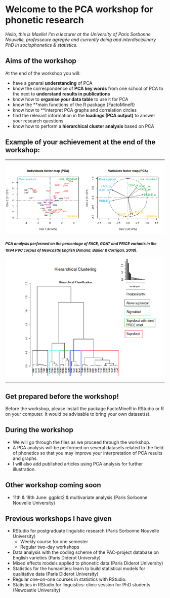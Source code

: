 # Welcome to the PCA workshop for phonetic research
*Hello, this is Maelle! I'm a lecturer at the University of Paris Sorbonne Nouvelle, professeure agrégée and currently doing and interdisciplinary PhD in sociophonetics & statistics.*

## Aims of the workshop
At the end of the workshop you will:
- have a general **understanding** of PCA
- know the correspondence of **PCA key words** from one school of PCA to the next to **understand results in publications**
- know how to **organise your data table** to use it for PCA
- know the **main functions of the R package {FactoMineR}
- know how to **interpret PCA graphs and correlation circles
- find the relevant information in the **loadings (PCA output)** to answer your research questions
- know how to perform a **hierarchical cluster analysis** based on PCA

## Example of your achievement at the end of the workshop:
_________________________________________________________________________________________________________________

![PCA in language variation](ACP_FACE_GOAT_PRICE_PVC.png)

<sub> **_PCA analysis performed on the percentage of FACE, GOAT and PRICE variants in the 1994 PVC corpus of Newcastle English (Amand, Ballier & Corrigan, 2018)_.**

![PCA in language variation_2](cluster_speakers_FACE_GOAT_PRICE.png)
_________________________________________________________________________________________________________________

## Get prepared before the workshop!

Before the workshop, please install the package FactoMineR in RStudio or R on your computer.
It would be advisable to bring your own dataset(s).

## During the workshop

- We will go through the files as we proceed through the workshop. 
- A PCA analysis will be performed on several datasets related to the field of phonetics so that you may improve your interpretation of PCA results and graphs.
- I will also add published articles using PCA analysis for further illustration.

## Other workshop coming soon
  - 11th & 18th June: ggplot2 & multivariate analysis (Paris Sorbonne Nouvelle University)
 
## Previous workshops I have given

- RStudio for postgraduate linguistic research (Paris Sorbonne Nouvelle University)
    - Weekly course for one semester
    - Regular two-day workshops
- Data analysis with the coding scheme of the PAC-project database on English varieties (Paris Diderot University)
- Mixed effects models applied to phonetic data (Paris Diderot University)
- Statistics for the humanities: learn to build statistical models for qualitative data (Paris Diderot University)
- Regular one-on-one courses in statistics with RStudio.
- Statistics in RStudio for linguistics: clinic session for PhD students (Newcastle University)
